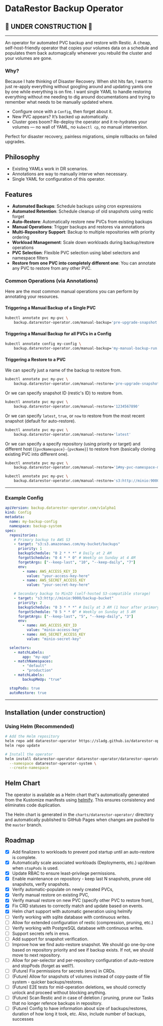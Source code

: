 # DataRestor Backup Operator

## 🚧 UNDER CONSTRUCTION 🚧

---

An operator for automated PVC backup and restore with Restic.
A cheap, self-host-friendly operator that copies your volumes data on a schedule and populates them back automagically whenever you rebuild the cluster and your volumes are gone.

### Why?

Because I hate thinking of Disaster Recovery. When shit hits fan, I want to just re-apply everything without googling around and updating yamls one by one while everything is on fire. I want single YAML to handle restoring everything without me needing to dig around documentations and trying to remember what needs to be manually updated where.

- Configure once with a `Config`, then forget about it.
- New PVC appears? It’s backed up automatically.
- Cluster goes boom? Re-deploy the operator and it re-hydrates your volumes — no wall of YAML, no `kubectl cp`, no manual intervention.

Perfect for disaster recovery, painless migrations, simple rollbacks on failed upgrades.

## Philosophy

- Existing YAMLs work in DR scenarios.
- Annotations are way to manually interve when necessary.
- Single YAML for configuration of this operator.

## Features

- **Automated Backups**: Schedule backups using cron expressions
- **Automated Retention**: Schedule cleanup of old snapshots using restic forget
- **Auto-Restore**: Automatically restore new PVCs from existing backups
- **Manual Operations**: Trigger backups and restores via annotations
- **Multi-Repository Support**: Backup to multiple repositories with priority ordering
- **Workload Management**: Scale down workloads during backup/restore operations
- **PVC Selection**: Flexible PVC selection using label selectors and namespace filters
- **Restore from one PVC into completely different one**: You can annotate any PVC to restore from any other PVC.

### Common Operations (via Annotations)

Here are the most common manual operations you can perform by annotating your resources.

#### Triggering a Manual Backup of a Single PVC

```sh
kubectl annotate pvc my-pvc \
    backup.datarestor-operator.com/manual-backup='pre-upgrade-snapshot'
```

#### Triggering a Manual Backup for all PVCs in a Config

```sh
kubectl annotate config my-config \
    backup.datarestor-operator.com/manual-backup='my-manual-backup-run'
```

#### Triggering a Restore to a PVC

We can specify just a name of the backup to restore from.

```sh
kubectl annotate pvc my-pvc \
    backup.datarestor-operator.com/manual-restore='pre-upgrade-snapshot'
```

Or we can specify snapshot ID (restic's ID) to restore from.

```sh
kubectl annotate pvc my-pvc \
    backup.datarestor-operator.com/manual-restore='1234567890'
```

Or we can specify `latest`, `true`, or `now` to restore from the most recent snapshot (default for auto-restore).

```sh
kubectl annotate pvc my-pvc \
    backup.datarestor-operator.com/manual-restore='latest'
```

Or we can specify a specify repository (using priority or target) and different host (`{pvcNamespace}-{pvcName}`) to restore from (basically cloning existing PVC into different one).

```sh
kubectl annotate pvc my-pvc \
    backup.datarestor-operator.com/manual-restore='1#my-pvc-namespace-my-pvc-name#4dc109'
```

```sh
kubectl annotate pvc my-pvc \
    backup.datarestor-operator.com/manual-restore='s3:http://minio:9000/pg#myns-mypvc-name#now'
```

---

### Example Config

```yaml
apiVersion: backup.datarestor-operator.com/v1alpha1
kind: Config
metadata:
  name: my-backup-config
  namespace: backup-system
spec:
  repositories:
    # Primary backup to AWS S3
    - target: "s3:s3.amazonaws.com/my-bucket/backups"
      priority: 1
      backupSchedule: "0 2 * * *" # Daily at 2 AM
      forgotSchedule: "0 4 * * 0" # Weekly on Sunday at 4 AM
      forgetArgs: ["--keep-last", "10", "--keep-daily", "7"]
      env:
        - name: AWS_ACCESS_KEY_ID
          value: "your-access-key-here"
        - name: AWS_SECRET_ACCESS_KEY
          value: "your-secret-key-here"

    # Secondary backup to MinIO (self-hosted S3-compatible storage)
    - target: "s3:http://minio:9000/backup-bucket"
      priority: 2
      backupSchedule: "0 3 * * *" # Daily at 3 AM (1 hour after primary)
      forgotSchedule: "0 5 * * 0" # Weekly on Sunday at 5 AM
      forgetArgs: ["--keep-last", "5", "--keep-daily", "3"]
      env:
        - name: AWS_ACCESS_KEY_ID
          value: "minio-access-key"
        - name: AWS_SECRET_ACCESS_KEY
          value: "minio-secret-key"

  selectors:
    - matchLabels:
        app: "my-app"
    - matchNamespaces:
        - "default"
        - "production"
    - matchLabels:
        backupMeUp: "true"

  stopPods: true
  autoRestore: true
```

---

## Installation (under construction)

### Using Helm (Recommended)

```bash
# Add the Helm repository
helm repo add datarestor-operator https://sladg.github.io/datarestor-operator
helm repo update

# Install the operator
helm install datarestor-operator datarestor-operator/datarestor-operator \
  --namespace datarestor-operator-system \
  --create-namespace
```

## Helm Chart

The operator is available as a Helm chart that's automatically generated from the Kustomize manifests using [helmify](https://github.com/arttor/helmify). This ensures consistency and eliminates code duplication.

The Helm chart is generated in the `charts/datarestor-operator/` directory and automatically published to GitHub Pages when changes are pushed to the `master` branch.

## Roadmap

- [x] Add finalizers to workloads to prevent pod startup until an auto-restore is complete.
- [x] Automatically scale associated workloads (Deployments, etc.) up/down when `stopPods` is used.
- [x] Update RBAC to ensure least-privilege permissions.
- [x] Enable maintenance on repository - keep last N snapshots, prune old snapshots, verify snapshots.
- [x] Verify automatic-populate on newly created PVCs,
- [x] Verify manual restore on existing PVC,
- [x] Verify manual restore on new PVC (specify other PVC to restore from),
- [x] Fix CRD statuses to correctly match and update based on events.
- [x] Helm chart support with automatic generation using helmify
- [ ] Verify working with sqlite database with continuous writes.
- [ ] Allow for extended configuration of restic (compression, pruning, etc.)
- [ ] Verify working with PostgreSQL database with continuous writes.
- [ ] Support secrets refs in envs.
- [ ] Add support for snapshot verification.
- [ ] Improve how we find auto-restore snapshot. We should go one-by-one based on repository priority and see if backup exists. If not, we should move to next repository.
- [ ] Allow for per-selector and per-repository configuration of auto-restore and stopPods (forget as well?).
- [ ] (Future) Fix permissions for secrets (envs) in CRDs.
- [ ] (Future) Allow for snapshots of volumes instead of copy-paste of file system - quicker backups/restores.
- [ ] (Future) E2E tests for mid-operation deletions, we should correctly unlock and proceed without blocking anything.
- [ ] (Future) Scan Restic and in case of deletion / pruning, prune our Tasks that no longer refence backups in repository.
- [ ] (Future) Config to have information about size of backups/restores, duration of how long it took, etc. Also, include number of backups, successes
